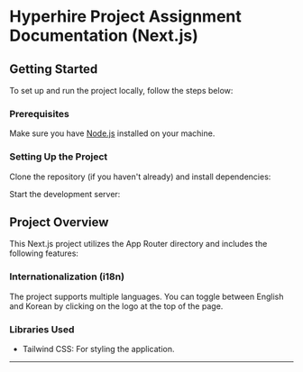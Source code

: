 # Hyperhire Project Assignment Documentation (Next.js)

## Getting Started

To set up and run the project locally, follow the steps below:

### Prerequisites

Make sure you have [Node.js](https://nodejs.org/) installed on your machine.

### Setting Up the Project

Clone the repository (if you haven't already) and install dependencies:

Start the development server:

## Project Overview

This Next.js project utilizes the App Router directory and includes the following features:

### Internationalization (i18n)

The project supports multiple languages. You can toggle between English and Korean by clicking on the logo at the top of the page.

### Libraries Used

- Tailwind CSS: For styling the application.


---
